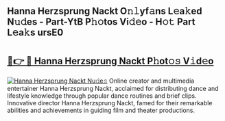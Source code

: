## Hanna Herzsprung Nackt O𝚗𝚕yf𝚊ns L𝚎a𝚔ed N𝚞𝚍es - Part-YtB P𝚑𝚘tos Vi𝚍𝚎o - H𝚘𝚝 Part L𝚎a𝚔s ursE0

# <h2><a href="http://kf6xibw.oniu.top/?m=Hanna+Herzsprung+Nackt">🔗👉 🔴 Hanna Herzsprung Nackt P𝚑ot𝚘𝚜 V𝚒d𝚎o</a></h2>

[![Hanna Herzsprung Nackt Nu𝚍e𝚜](https://i.imgur.com/0qMVB7G.gif)](http://kf6xibw.oniu.top/?m=Hanna+Herzsprung+Nackt)
Online creator and multimedia entertainer Hanna Herzsprung Nackt, acclaimed for distributing dance and lifestyle knowledge through popular dance routines and brief clips. Innovative director Hanna Herzsprung Nackt, famed for their remarkable abilities and achievements in guiding film and theater productions.  
